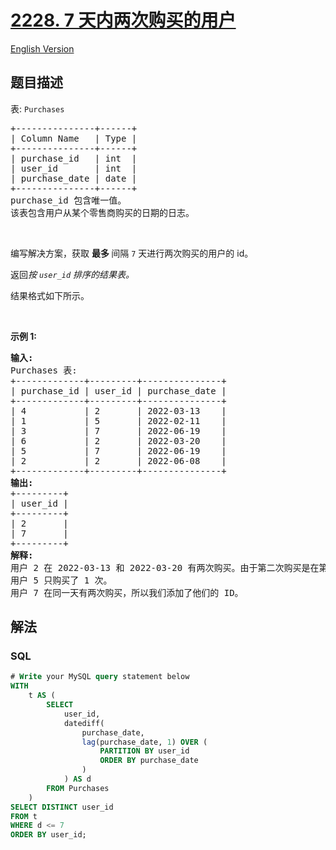 # [2228. 7 天内两次购买的用户](https://leetcode.cn/problems/users-with-two-purchases-within-seven-days)

[English Version](/solution/2200-2299/2228.Users%20With%20Two%20Purchases%20Within%20Seven%20Days/README_EN.md)

## 题目描述

<!-- 这里写题目描述 -->

<p>表: <code>Purchases</code></p>

<pre>
+---------------+------+
| Column Name   | Type |
+---------------+------+
| purchase_id   | int  |
| user_id       | int  |
| purchase_date | date |
+---------------+------+
purchase_id 包含唯一值。
该表包含用户从某个零售商购买的日期的日志。
</pre>

<p>&nbsp;</p>

<p>编写解决方案，获取&nbsp;<strong>最多&nbsp;</strong>间隔 <code>7</code> 天进行两次购买的用户的 id。</p>

<p data-group="1-1">返回<em>按 <code>user_id</code>&nbsp;排序的结果表。</em></p>

<p>结果格式如下所示。</p>

<p>&nbsp;</p>

<p><strong>示例 1:</strong></p>

<pre>
<strong>输入:</strong> 
Purchases 表:
+-------------+---------+---------------+
| purchase_id | user_id | purchase_date |
+-------------+---------+---------------+
| 4           | 2       | 2022-03-13    |
| 1           | 5       | 2022-02-11    |
| 3           | 7       | 2022-06-19    |
| 6           | 2       | 2022-03-20    |
| 5           | 7       | 2022-06-19    |
| 2           | 2       | 2022-06-08    |
+-------------+---------+---------------+
<strong>输出:</strong> 
+---------+
| user_id |
+---------+
| 2       |
| 7       |
+---------+
<strong>解释:</strong> 
用户 2 在 2022-03-13 和 2022-03-20 有两次购买。由于第二次购买是在第一次购买后的 7 天内，我们添加了他们的 ID。
用户 5 只购买了 1 次。
用户 7 在同一天有两次购买，所以我们添加了他们的 ID。</pre>

## 解法

<!-- 这里可写通用的实现逻辑 -->

<!-- tabs:start -->

### **SQL**

<!-- 这里可写当前语言的特殊实现逻辑 -->

```sql
# Write your MySQL query statement below
WITH
    t AS (
        SELECT
            user_id,
            datediff(
                purchase_date,
                lag(purchase_date, 1) OVER (
                    PARTITION BY user_id
                    ORDER BY purchase_date
                )
            ) AS d
        FROM Purchases
    )
SELECT DISTINCT user_id
FROM t
WHERE d <= 7
ORDER BY user_id;
```

<!-- tabs:end -->
